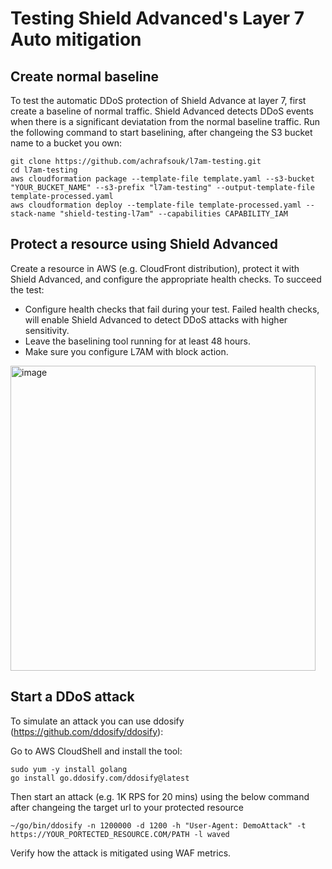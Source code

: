 # Testing Shield Advanced's Layer 7 Auto mitigation



## Create normal baseline

To test the automatic DDoS protection of Shield Advance at layer 7, first create a baseline of normal traffic. Shield Advanced detects DDoS events when there is a significant deviatation from the normal baseline traffic. Run the following command to start baselining, after changeing the S3 bucket name to a bucket you own:

```
git clone https://github.com/achrafsouk/l7am-testing.git
cd l7am-testing
aws cloudformation package --template-file template.yaml --s3-bucket "YOUR_BUCKET_NAME" --s3-prefix "l7am-testing" --output-template-file template-processed.yaml
aws cloudformation deploy --template-file template-processed.yaml --stack-name "shield-testing-l7am" --capabilities CAPABILITY_IAM
```

## Protect a resource using Shield Advanced

Create a resource in AWS (e.g. CloudFront distribution), protect it with Shield Advanced, and configure the appropriate health checks. To succeed the test:
- Configure health checks that fail during your test. Failed health checks, will enable Shield Advanced to detect DDoS attacks with higher sensitivity.
- Leave the baselining tool running for at least 48 hours.
- Make sure you configure L7AM with block action.

<img width="488" alt="image" src="https://github.com/user-attachments/assets/04060340-2662-400d-8dba-2fb708014cb3" />

## Start a DDoS attack

To simulate an attack you can use ddosify (https://github.com/ddosify/ddosify):

Go to AWS CloudShell and install the tool:
```
sudo yum -y install golang
go install go.ddosify.com/ddosify@latest
```
Then start an attack (e.g. 1K RPS for 20 mins) using the below command after changeing the target url to your protected resource 

```
~/go/bin/ddosify -n 1200000 -d 1200 -h "User-Agent: DemoAttack" -t https://YOUR_PORTECTED_RESOURCE.COM/PATH -l waved
```

Verify how the attack is mitigated using WAF metrics.

